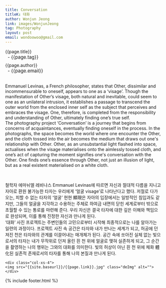 ```yaml
---
title: Conversation
titleK: 대화
author: Wonjun Jeong
link: images/WonjunJeong
tag: Photography
layout: post
email: wondoowoo@gmail.com
---	
```


<div class="container">

<div class="deDep">
{{page.title}}<br>
<p style="font-size:15px; margin:0px; padding:0px 0px 0px 8px; margin:0px 0px 8px 0px;">- {{page.tag}}</p>
{{page.author}}<br>
<p style="font-size:15px; margin:0px; padding:0px 0px 0px 8px;">- {{page.email}}</p>
</div>

<br>

<div class="det lato">



Emmanuel Levinas, a French philosopher, states that Other, dissimilar and incommensurable to oneself, appears to one as a ‘visage’. Though the manifestation of Other’s visage, both natural and inevitable, could seem to one as an unilateral intrusion, it establishes a passage to transcend the outer world from the enclosed inner self as the subject that perceives and embraces the visage. One, therefore, is completed from the responsibility and understanding of Other, ultimately finding one’s true self.
<br>
The photography project ‘Conversation’ is a journey that begins from concerns of acquaintances, eventually finding oneself in the process. In the photographs, the space becomes the world where one encounter the Other, and the cloth tossed into the air becomes the medium that draws out one's relationship with Other. Other, as an unsubstantial light flashed into space, actualises when the visage materialises onto the aimlessly tossed cloth, and one’s act of capturing the moment signifies one's conversation with the Other. One finds one’s essence through Other, not just an illusion of light, but as a real existent materialised on a white cloth.



</div>

<br>

<div class="noto">

철학자 에마뉘엘 레비나스 Emmanuel Levinas에 따르면 자신과 절대적 다름을 지니고 자아로 환원 불가능한 타자는 우리에게 ‘얼굴 visage’로 나타난다고 했다. 저절로 다가오는, 피할 수 없는 타자의 ‘얼굴’ 현현 顯現은 자아의 입장에서는 일방적인 침입과도 같지만, 그들의 얼굴을 지각하고 수용하는 주체로 하여금 내면의 닫힌 세계로부터 밖으로 초월할 수 있는 통로를 마련해 준다. 우리 자신은 결국 타자에 대한 깊은 이해와 책임으로 완성되며, 이를 통해 진정한 자신과 만나게 된다.
<br>
‘대화’ 사진 프로젝트는 주변인들의 고민으로부터 시작해 최종적으로는 나를 알아가는 일련의 과정이다. 프로젝트 사진 속 공간은 타자와 내가 만나는 세계가 되고, 허공에 던져진 천은 타자와의 관계를 이끌어내는 매개체가 된다. 공간 속에 쏘아진 실체 없는 빛으로서의 타자는 내가 무작위로 던져 올린 흰 천 위에 얼굴로 맺혀 실존하게 되고, 그 순간을 촬영하는 나의 행위는 그와의 대화를 의미한다. 빛의 허상이 아닌 흰 천 위에 체화 體化된 실존적 존재로서의 타자를 통해 나의 본질과 만나게 된다.


</div>

<div class="row" class="imgcolor">
	
	<div class="col-xs-4">
	<img src="{{site.baseurl}}/{{page.link}}.jpg" class="deImg" alt=""></div>
	
</div>

	

</div> 

{% include footer.html %}